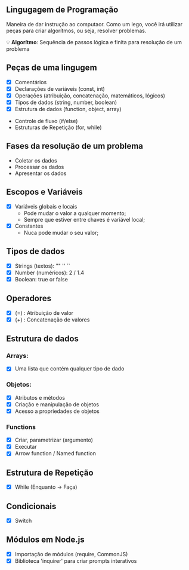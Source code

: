 ## Lingugagem de Programação

Maneira de dar instrução ao computaor.
Como um lego, você irá utilizar peças para criar algorítmos, ou seja, resolver problemas.

💡 **Algorítmo**: Sequência de passos lógica e finita para resolução de um problema

## Peças de uma lingugem

- [x] Comentários
- [x] Declarações de variáveis (const, int)
- [x] Operações (atribuição, concatenação, matemáticos, lógicos)
- [x] Tipos de dados (string, number, boolean)
- [x] Estrutura de dados (function, object, array)
- Controle de fluxo (if/else)
- Estruturas de Repetição (for, while)

## Fases da resolução de um problema

- Coletar os dados
- Processar os dados
- Apresentar os dados

## Escopos e Variáveis

- [x] Variáveis globais e locais
  - Pode mudar o valor a qualquer momento;
  - Sempre que estiver entre chaves é variável local;
- [x] Constantes
  - Nuca pode mudar o seu valor;

## Tipos de dados

- [x] Strings (textos): "" '' ``
- [x] Number (numéricos): 2 / 1.4
- [x] Boolean: true or false

## Operadores

- [x] (=) : Atribuição de valor
- [x] (+) : Concatenação de valores

## Estrutura de dados

### Arrays:

- [x] Uma lista que contém qualquer tipo de dado

### Objetos:

- [x] Atributos e métodos
- [x] Criação e manipulação de objetos
- [x] Acesso a propriedades de objetos

### Functions

- [x] Criar, parametrizar (argumento)
- [x] Executar
- [x] Arrow function / Named function

## Estrutura de Repetição

- [x] While (Enquanto -> Faça)

## Condicionais

- [x] Switch

## Módulos em Node.js

- [x] Importação de módulos (require, CommonJS)
- [x] Biblioteca 'inquirer' para criar prompts interativos
